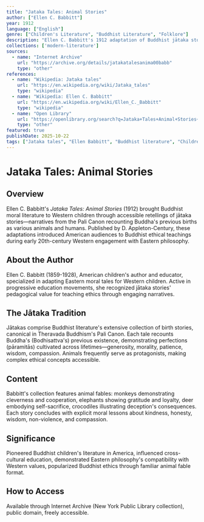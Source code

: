 ```yaml
---
title: "Jataka Tales: Animal Stories"
author: ["Ellen C. Babbitt"]
year: 1912
language: ["English"]
genre: ["Children's Literature", "Buddhist Literature", "Folklore"]
description: "Ellen C. Babbitt's 1912 adaptation of Buddhist jātaka stories for Western children draws from Pali Canon narratives of Buddha's previous births, retelling moral fables featuring animals."
collections: ['modern-literature']
sources:
  - name: "Internet Archive"
    url: "https://archive.org/details/jatakatalesanima00babb"
    type: "other"
references:
  - name: "Wikipedia: Jataka tales"
    url: "https://en.wikipedia.org/wiki/Jataka_tales"
    type: "wikipedia"
  - name: "Wikipedia: Ellen C. Babbitt"
    url: "https://en.wikipedia.org/wiki/Ellen_C._Babbitt"
    type: "wikipedia"
  - name: "Open Library"
    url: "https://openlibrary.org/search?q=Jataka+Tales+Animal+Stories+Babbitt&mode=everything"
    type: "other"
featured: true
publishDate: 2025-10-22
tags: ["Jataka tales", "Ellen Babbitt", "Buddhist literature", "Children's literature", "Animal fables", "Moral stories", "Buddhist ethics", "Pali Canon", "Cross-cultural education", "American Buddhism", "Early 20th century", "Folklore", "Buddha", "Previous births"]
---
```


# Jataka Tales: Animal Stories

## Overview

Ellen C. Babbitt's *Jataka Tales: Animal Stories* (1912) brought Buddhist moral literature to Western children through accessible retellings of jātaka stories—narratives from the Pali Canon recounting Buddha's previous births as various animals and humans. Published by D. Appleton-Century, these adaptations introduced American audiences to Buddhist ethical teachings during early 20th-century Western engagement with Eastern philosophy.

## About the Author

Ellen C. Babbitt (1859-1928), American children's author and educator, specialized in adapting Eastern moral tales for Western children. Active in progressive education movements, she recognized jātaka stories' pedagogical value for teaching ethics through engaging narratives.

## The Jātaka Tradition

Jātakas comprise Buddhist literature's extensive collection of birth stories, canonical in Theravada Buddhism's Pali Canon. Each tale recounts Buddha's (Bodhisattva's) previous existence, demonstrating perfections (pāramitās) cultivated across lifetimes—generosity, morality, patience, wisdom, compassion. Animals frequently serve as protagonists, making complex ethical concepts accessible.

## Content

Babbitt's collection features animal fables: monkeys demonstrating cleverness and cooperation, elephants showing gratitude and loyalty, deer embodying self-sacrifice, crocodiles illustrating deception's consequences. Each story concludes with explicit moral lessons about kindness, honesty, wisdom, non-violence, and compassion.

## Significance

Pioneered Buddhist children's literature in America, influenced cross-cultural education, demonstrated Eastern philosophy's compatibility with Western values, popularized Buddhist ethics through familiar animal fable format.

## How to Access

Available through Internet Archive (New York Public Library collection), public domain, freely accessible.


